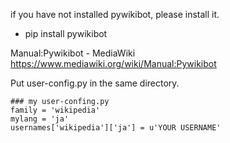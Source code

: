 if you have not installed pywikibot, please install it.
- pip install pywikibot

Manual:Pywikibot - MediaWiki
https://www.mediawiki.org/wiki/Manual:Pywikibot

Put user-config.py in the same directory.

```
### my user-confing.py
family = 'wikipedia'
mylang = 'ja'
usernames['wikipedia']['ja'] = u'YOUR USERNAME'
```
